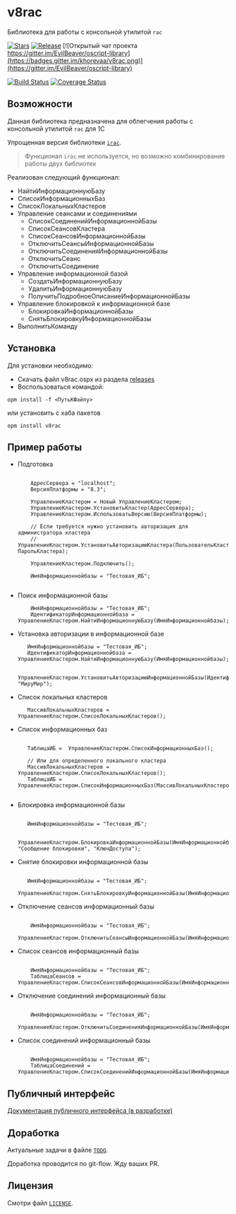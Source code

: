 
# v8rac
Библиотека для работы с консольной утилитой `rac` 

[![Stars](https://img.shields.io/github/stars/khorevaa/v8rac.svg?label=Github%20%E2%98%85&a)](https://github.com/khorevaa/v8rac/stargazers)
[![Release](https://img.shields.io/github/tag/khorevaa/v8rac.svg?label=Last%20release&a)](https://github.com/khorevaa/v8rac/releases)
[![Открытый чат проекта https://gitter.im/EvilBeaver/oscript-library](https://badges.gitter.im/khorevaa/v8rac.png)](https://gitter.im/EvilBeaver/oscript-library)

[![Build Status](https://travis-ci.org/khorevaa/v8rac.svg?branch=master)](https://travis-ci.org/khorevaa/v8rac)
[![Coverage Status](https://coveralls.io/repos/github/khorevaa/v8rac/badge.svg?branch=master)](https://coveralls.io/github/khorevaa/v8rac?branch=master)

## Возможности

Данная библиотека предназначена для облегчения работы с консольной утилитой `rac` для 1С

Упрощенная версия библиотеки [`irac`](https://github.com/arkuznetsov/irac).

> Функционал `irac` не используется, но возможно комбинирование работы двух библиотек

Реализован следующий функционал:

* НайтиИнформационнуюБазу
* СписокИнформационныхБаз
* СписокЛокальныхКластеров
* Управление сеансами и соединениями
    * СписокСоединенийИнформационнойБазы
    * СписокСеансовКластера
    * СписокСеансовИнформационнойБазы
    * ОтключитьСеансыИнформационнойБазы
    * ОтключитьСоединенияИнформационнойБазы
    * ОтключитьСеанс
    * ОтключитьСоединение
* Управление информационной базой 
    * СоздатьИнформационнуюБазу
    * УдалитьИнформационнуюБазу
    * ПолучитьПодробноеОписаниеИнформационнойБазы
* Управление блокировкой к информационной базе
    * БлокировкаИнформационнойБазы
    * СнятьБлокировкуИнформационнойБазы
* ВыполнитьКоманду

## Установка

Для установки необходимо:
* Скачать файл v8rac.ospx из раздела [releases](https://github.com/khorevaa/v8rac/releases)
* Воспользоваться командой:

```
opm install -f <ПутьКФайлу>
```
или установить с хаба пакетов

```
opm install v8rac
```

## Пример работы

* Подготовка 

    ```bsl

        АдресСервера = "localhost";
        ВерсияПлатформы = "8.3";

        УправлениеКластером = Новый УправлениеКластером;
        УправлениеКластером.УстановитьКластер(АдресСервера);
        УправлениеКластером.ИспользоватьВерсию(ВерсияПлатформы);
        
        // Если требуется нужно установить авторизация для администратора кластера
        // УправлениеКластером.УстановитьАвторизациюКластера(ПользовательКластера, ПарольКластера);
        
        УправлениеКластером.Подключить();
        
        ИмяИнформационнойбазы = "Тестовая_ИБ";
            
    ```
* Поиск информационной базы 

    ```bsl
        ИмяИнформационнойбазы = "Тестовая_ИБ";
        ИдентификаторИнформационнойбаза = УправлениеКластером.НайтиИнформационнуюБазу(ИмяИнформационнойбазы);
    ```

* Установка авторизации в информационной базе

     ```bsl
        ИмяИнформационнойбазы = "Тестовая_ИБ";
        ИдентификаторИнформационнойбаза = УправлениеКластером.НайтиИнформационнуюБазу(ИмяИнформационнойбазы);

        УправлениеКластером.УстановитьАвторизациюИнформационнойБазы(ИдентификаторИнформационнойбаза,"Администратор", "МируМир");
    ```

* Список локальных кластеров

     ```bsl
        МассивЛокальныхКластеров = УправлениеКластером.СписокЛокальныхКластеров();

    ```

* Список информационных баз

     ```bsl

        ТаблицаИБ =  УправлениеКластером.СписокИнформационныхБаз();

        // Или для определенного локального кластера
        МассивЛокальныхКластеров = УправлениеКластером.СписокЛокальныхКластеров();
        ТаблицаИБ =  УправлениеКластером.СписокИнформационныхБаз(МассивЛокальныхКластеров[0]);

 
    ```
* Блокировка информационной базы

     ```bsl

        ИмяИнформационнойбазы = "Тестовая_ИБ";

        УправлениеКластером.БлокировкаИнформационнойБазы(ИмяИнформационнойбазы, "Сообщение блокировки", "КлючДоступа");  
    ```

* Снятие блокировки информационной базы

     ```bsl

        ИмяИнформационнойбазы = "Тестовая_ИБ";
        УправлениеКластером.СнятьБлокировкуИнформационнойБазы(ИмяИнформационнойбазы);
 
    ```
  
* Отключение сеансов информационный базы
    ```bsl 

        ИмяИнформационнойбазы = "Тестовая_ИБ";
        УправлениеКластером.ОтключитьСеансыИнформационнойБазы(ИмяИнформационнойбазы);
 
    ```

* Список сеансов информационный базы
    ```bsl 

        ИмяИнформационнойбазы = "Тестовая_ИБ";
        ТаблицаСеансов = УправлениеКластером.СписокСеансовИнформационнойБазы(ИмяИнформационнойбазы);
 
    ```

* Отключение соединений информационный базы
    ```bsl 

        ИмяИнформационнойбазы = "Тестовая_ИБ";
        УправлениеКластером.ОтключитьСоединенияИнформационнойБазы(ИмяИнформационнойбазы);

    ```

* Список соединений информационный базы
    ```bsl 

        ИмяИнформационнойбазы = "Тестовая_ИБ";
        ТаблицаСоединений = УправлениеКластером.СписокСоединенийИнформационнойБазы(ИмяИнформационнойбазы);
 
    ```

## Публичный интерфейс

[Документация публичного интерфейса (в разработке)](docs/README.md)

## Доработка

Актуальные задачи в файле [`TODO`](TODO).

Доработка проводится по git-flow. Жду ваших PR.

## Лицензия

Смотри файл [`LICENSE`](LICENSE).
